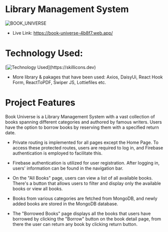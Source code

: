 # Library Management System
![BOOK_UNIVERSE](https://i.ibb.co/BjvRc2P/Screenshot-2023-12-09-233452.png)
- Live Link: https://book-universe-4b8f7.web.app/
#  Technology Used:
[![Technology Used](https://skillicons.dev/icons?i=react,tailwind,nodejs,express,mongodb,firebase,)](https://skillicons.dev)
- More library & pakages that have been used:
Axios, DaisyUi, React Hook Form,  ReactToPDF, Swiper JS, Lottiefiles etc.
# Project Features
Book Universe is a Library Management System with a vast collection of books spanning different categories and authored by famous writers. Users have the option to borrow books by reserving them with a specified return date.

- Private routing is implemented for all pages except the Home Page. To access these protected routes, users are required to log in, and Firebase authentication is employed to facilitate this.

- Firebase authentication is utilized for user registration. After logging in, users' information can be found in the navigation bar.

- On the "All Books" page, users can view a list of all available books. There's a button that allows users to filter and display only the available books or view all books.

- Books from various categories are fetched from MongoDB, and newly added books are stored in the MongoDB database.

- The "Borrowed Books" page displays all the books that users have borrowed by clicking the "Borrow" button on the book detail page, from there the user can return any book by clicking return button.
